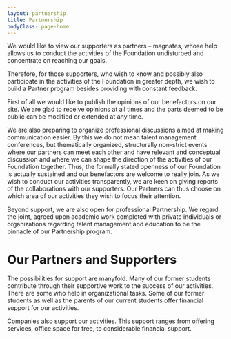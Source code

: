 ```yaml
---
layout: partnership
title: Partnership
bodyClass: page-home
---
```



We would like to view our supporters as partners – magnates, whose help allows us to conduct the activities of the Foundation undisturbed and concentrate on reaching our goals.

Therefore, for those supporters, who wish to know and possibly also participate in the activities of the Foundation in greater depth, we wish to build a Partner program besides providing with constant feedback.

First of all we would like to publish the opinions of our benefactors on our site. We are glad to receive opinions at all times and the parts deemed to be public can be modified or extended at any time.

We are also preparing to organize professional discussions aimed at making communication easier. By this we do not mean talent management conferences, but thematically organized, structurally non-strict events where our partners can meet each other and have relevant and conceptual discussion and where we can shape the direction of the activities of our Foundation together. Thus, the formally stated openness of our Foundation is actually sustained and our benefactors are welcome to really join.
As we wish to conduct our activities transparently, we are keen on giving reports of the collaborations with our supporters. Our Partners can thus choose on which area of our activities they wish to focus their attention.

Beyond support, we are also open for professional Partnership. We regard the joint, agreed upon academic work completed with private individuals or organizations regarding talent management and education to be the pinnacle of our Partnership program.



# Our Partners and Supporters

The possibilities for support are manyfold. Many of our former students contribute through their supportive work to the success of our activities. There are some who help in organizational tasks. Some of our former students as well as the parents of our current students offer financial support for our activities.

Companies also support our activities. This support ranges from offering services, office space for free, to considerable financial support.

